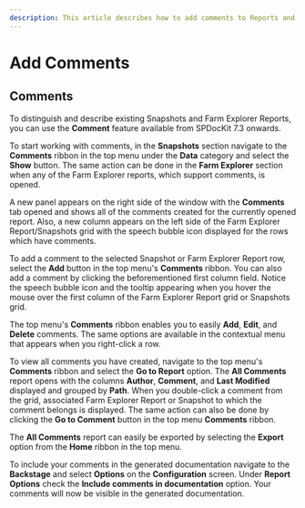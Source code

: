 ```yaml
---
description: This article describes how to add comments to Reports and individual Snapshots.
---
```


# Add Comments

## **Comments**

To distinguish and describe existing Snapshots and Farm Explorer Reports, you can use the **Comment** feature available from SPDocKit 7.3 onwards.

To start working with comments, in the **Snapshots** section navigate to the **Comments** ribbon in the top menu under the **Data** category and select the **Show** button. The same action can be done in the **Farm Explorer** section when any of the Farm Explorer reports, which support comments, is opened.

A new panel appears on the right side of the window with the **Comments** tab opened and shows all of the comments created for the currently opened report. Also, a new column appears on the left side of the Farm Explorer Report/Snapshots grid with the speech bubble icon displayed for the rows which have comments.

To add a comment to the selected Snapshot or Farm Explorer Report row, select the **Add** button in the top menu's **Comments** ribbon. You can also add a comment by clicking the beforementioned first column field. Notice the speech bubble icon and the tooltip appearing when you hover the mouse over the first column of the Farm Explorer Report grid or Snapshots grid.

The top menu's **Comments** ribbon enables you to easily **Add**, **Edit**, and **Delete** comments. The same options are available in the contextual menu that appears when you right-click a row.

To view all comments you have created, navigate to the top menu's **Comments** ribbon and select the **Go to Report** option. The **All Comments** report opens with the columns **Author**, **Comment**, and **Last Modified** displayed and grouped by **Path**. When you double-click a comment from the grid, associated Farm Explorer Report or Snapshot to which the comment belongs is displayed. The same action can also be done by clicking the **Go to Comment** button in the top menu **Comments** ribbon.

The **All Comments** report can easily be exported by selecting the **Export** option from the **Home** ribbon in the top menu.

To include your comments in the generated documentation navigate to the **Backstage** and select **Options** on the **Configuration** screen. Under **Report Options** check the **Include comments in documentation** option. Your comments will now be visible in the generated documentation.

